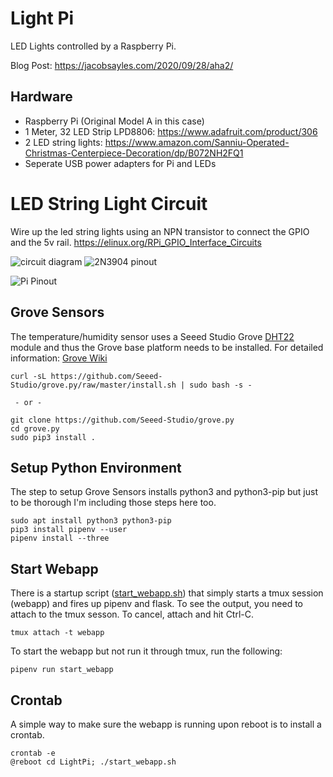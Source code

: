 # Light Pi
LED Lights controlled by a Raspberry Pi.

Blog Post:  https://jacobsayles.com/2020/09/28/aha2/

## Hardware
- Raspberry Pi (Original Model A in this case)
- 1 Meter, 32 LED Strip LPD8806:  https://www.adafruit.com/product/306
- 2 LED string lights:  https://www.amazon.com/Sanniu-Operated-Christmas-Centerpiece-Decoration/dp/B072NH2FQ1
- Seperate USB power adapters for Pi and LEDs

# LED String Light Circuit
Wire up the led string lights using an NPN transistor to connect the GPIO and the 5v rail.
https://elinux.org/RPi_GPIO_Interface_Circuits

![circuit diagram](https://raw.githubusercontent.com/jsayles/LightPi/master/docs/npn_switch.png?raw=true)
![2N3904 pinout](https://raw.githubusercontent.com/jsayles/LightPi/master/docs/pinout-of-2N3904-npn-transistor_3.png?raw=true)

![Pi Pinout](https://raw.githubusercontent.com/jsayles/LightPi/master/docs/PiPinout.jpg?raw=true)

## Grove Sensors
The temperature/humidity sensor uses a Seeed Studio Grove [DHT22](https://wiki.seeedstudio.com/Grove-Temperature_and_Humidity_Sensor_Pro/)
module and thus the Grove base platform
needs to be installed.  For detailed information:  [Grove Wiki](https://wiki.seeedstudio.com/Grove_Base_Hat_for_Raspberry_Pi/#installation)

```
curl -sL https://github.com/Seeed-Studio/grove.py/raw/master/install.sh | sudo bash -s -

 - or -

git clone https://github.com/Seeed-Studio/grove.py
cd grove.py
sudo pip3 install .
```

## Setup Python Environment
The step to setup Grove Sensors installs python3 and python3-pip but just to be thorough
I'm including those steps here too.  

```
sudo apt install python3 python3-pip
pip3 install pipenv --user
pipenv install --three
```

## Start Webapp
There is a startup script ([start_webapp.sh](start_webapp.sh)) that simply starts a tmux
session (webapp) and fires up pipenv and flask.  To see the output, you need to attach
to the tmux sesson. To cancel, attach and hit Ctrl-C.

```
tmux attach -t webapp
```

To start the webapp but not run it through tmux, run the following:

```
pipenv run start_webapp
```



## Crontab
A simple way to make sure the webapp is running upon reboot is to install a crontab.

```
crontab -e
@reboot cd LightPi; ./start_webapp.sh
```
